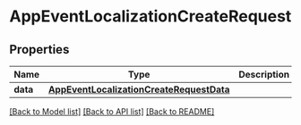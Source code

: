 # AppEventLocalizationCreateRequest

## Properties
Name | Type | Description | Notes
------------ | ------------- | ------------- | -------------
**data** | [**AppEventLocalizationCreateRequestData**](AppEventLocalizationCreateRequestData.md) |  | 

[[Back to Model list]](../README.md#documentation-for-models) [[Back to API list]](../README.md#documentation-for-api-endpoints) [[Back to README]](../README.md)


